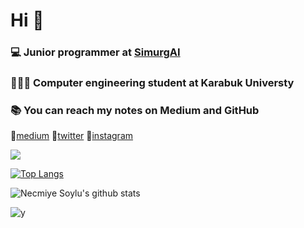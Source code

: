# Hi  🤗

### 💻 Junior programmer at [SimurgAI](https://www.simurgai.com) 

### 👩🏻‍💻 Computer engineering student at Karabuk Universty

### 📚 You can reach my notes on Medium and GitHub
🔗[medium](https://medium.com/@necmiyesoylu) 🔗[twitter](https://twitter.com/necmiye_soylu) 🔗[instagram](https://www.instagram.com)

![](https://komarev.com/ghpvc/?username=NecmiyeSoylu)

[![Top Langs](https://github-readme-stats.vercel.app/api/top-langs/?username=NecmiyeSoylu&layout=compact&exclude_repo=github-readme-stats,anuraghazra.github.io)](https://github.com/anuraghazra/github-readme-stats)

![Necmiye Soylu's github stats](https://github-readme-stats.vercel.app/api?username=NecmiyeSoylu&hide=contribs,prs,issues,stars&include_all_commits=true&count_private=true&show_icons=true&icon_color=#E3E4FA&text_color=daf7dc&bg_color=151515)

![y ](https://media-exp2.licdn.com/dms/image/C4D0BAQGAxZB9nanFMg/company-logo_200_200/0/1604772619897?e=2147483647&v=beta&t=SBvpybEkQXhX3NmBmIB_weyyorYhk-XK_qnUYKa0LEg)
